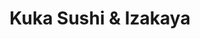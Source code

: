 ---
layout: place
title: "Kuka Sushi & Izakaya"
permalink: /arizona/tempe/kuka-sushi-izakaya.html
stateAbbr: AZ
stateName: Arizona
cityName: Tempe
place_id: ChIJzYZ61uIJK4cRtItvjQKWXGk
photos:
  - name: >-
      places/ChIJzYZ61uIJK4cRtItvjQKWXGk/photos/AeeoHcJQu0R7bHVMM3gEDyEhmfuhz2JYCxgYXvjWLd976H_AXoG5ody1OnOrvuse_KQtuA4HQBfHiuY-6XJa-jeS3twYkXf9qksM4-z-wb3zmvROYyn0qVQFAVdlkIKEEcqY5INUYTJNXMof5Jq9C6XgUjXU2QN-8887Wz_q4Vx6rin9gbwhRMgmocc_tIJM4x5-8_bmQkHj5qR5LdhCWwBjA2Y0nHa-pPuxU-c0Z6-MZL4UZAmQDvf8jCevZD3EBKPyy0oQDmD-kDEbg0vv86wBMlFzlLE1_iYPgnJ5-GWCK4-_CXgByuHXj-fHKvP61RxGuNgaXFQRUZEpD6sIJKSINliWcG_svmrp11S1-zIZVvuw7Tc5eKBHjozj-ICffd8LBWoomaso39XPFcEbd9-f2Y5NPakfe0f8n6ZyTr72qdIVkg
    widthPx: 3024
    heightPx: 4032
    authorAttributions:
      - displayName: 이준원
        uri: https://maps.google.com/maps/contrib/109704948305913821176
        photoUri: >-
          https://lh3.googleusercontent.com/a/ACg8ocJWeglTKhSNY2AIbBtBNmiAlcKZ_Yf6A-1O67cdmZc_RKbRJQ=s100-p-k-no-mo
    flagContentUri: >-
      https://www.google.com/local/imagery/report/?cb_client=maps_api_places.places_api&image_key=!1e10!2sCIHM0ogKEICAgIDEloXgYw&hl=en-US
    googleMapsUri: >-
      https://www.google.com/maps/place//data=!3m4!1e2!3m2!1sCIHM0ogKEICAgIDEloXgYw!2e10!4m2!3m1!1s0x872b09e2d67a86cd:0x695c96028d6f8bb4
  - name: >-
      places/ChIJzYZ61uIJK4cRtItvjQKWXGk/photos/AeeoHcJSyoFarrgaDo_fcD0EkVCBfq4Lp4_Kf6rHMAFea1ashdW2JUfV8xf8DmddvKH9qLSmhohh7dEekQT4SjZXd_OqAY8aHE0t3SAsOfBuYyNYR-Mxt3p8CMnnWHA-rws-qoZ5-tEgreWkcDG4nZ9wAKkNBazjxUxEAjNvCUzmyh5DzQrPwRk3LoK6GS-KZKWV02H3ULLiEiLI447foEY9CyLeqpTcDUeTxqDdb5BYqFAlGmumN8bT8DhVB8ziGeuMW7DrAG7bLrJcy7Ptj8ja8j-qAsD8fGOgb8xFiGUVdOkDjA
    widthPx: 2000
    heightPx: 1333
    authorAttributions:
      - displayName: Kuka Sushi & Izakaya
        uri: https://maps.google.com/maps/contrib/103167346271030199638
        photoUri: >-
          https://lh3.googleusercontent.com/a-/ALV-UjXgv_3FOXS-CtBdStiyipCH-g-XInoiS60Ps_qmIxq5uhMRZA0=s100-p-k-no-mo
    flagContentUri: >-
      https://www.google.com/local/imagery/report/?cb_client=maps_api_places.places_api&image_key=!1e10!2sAF1QipMh7x-rO7F7jP-yOi_7xDUicpQSKexVe-gYzgeF&hl=en-US
    googleMapsUri: >-
      https://www.google.com/maps/place//data=!3m4!1e2!3m2!1sAF1QipMh7x-rO7F7jP-yOi_7xDUicpQSKexVe-gYzgeF!2e10!4m2!3m1!1s0x872b09e2d67a86cd:0x695c96028d6f8bb4
  - name: >-
      places/ChIJzYZ61uIJK4cRtItvjQKWXGk/photos/AeeoHcKzU9ft5U2-niEQ47N1f0mcbEK4wC5EIwHh4BXP5LOjpv6GeLlCjEV0neW17-B5Xtp5J6eUtMckPs0mygAY-i-y0whwyy9syJ7c9UdnasIq7S0gtt8PFvgCBiU4snTv_XvxfZLzdA0fUywq1a9LmUwqmmfGZiK6HB_0tA-MGX2tJTKJYJqYHFJ6CrKuIuEUIJ-t7IdqpQkn2hZp-HCeNBwrCnmOxHkwlZe0ME6hStqSwP2_v1woRhhQeNqmqYSQ58b405OkiCVzor39ql8TyVaBE4H4J0ajsgMToCwheTKzt_RLlfOIyra86pNFyM-9UFKsc_v3plzgbMxI0wIS7-lmYF-F9nWmBgCW34g1x1kBWxURTfXks9nt3q9ojevahk475tNlUAuPxk-PF8-4pWRdkfH3OaQvvMnvsHZtY4wZr6Bv
    widthPx: 4080
    heightPx: 3072
    authorAttributions:
      - displayName: Angela Deng
        uri: https://maps.google.com/maps/contrib/105887594436560848912
        photoUri: >-
          https://lh3.googleusercontent.com/a-/ALV-UjXCp6i3_hzq67u3dQY8tEqY-Y-ugEqD0PaZFxAnY41ZqW9SfLMfYw=s100-p-k-no-mo
    flagContentUri: >-
      https://www.google.com/local/imagery/report/?cb_client=maps_api_places.places_api&image_key=!1e10!2sCIHM0ogKEICAgICX0vuGhQE&hl=en-US
    googleMapsUri: >-
      https://www.google.com/maps/place//data=!3m4!1e2!3m2!1sCIHM0ogKEICAgICX0vuGhQE!2e10!4m2!3m1!1s0x872b09e2d67a86cd:0x695c96028d6f8bb4
  - name: >-
      places/ChIJzYZ61uIJK4cRtItvjQKWXGk/photos/AeeoHcJyhV1vPi8QCzDRAV65Q4O8vstprfUPmArRPCDVFzKFZXgtN3IOnEChWQb7P4in6K8b7inYN68iYlGBG6jXF5xzfzpvo57zu-C31JEyzDJUa1AZ3n2O97GMuAXRrovbl4W4Z5a9RbstmVG6EfxGsKTtBaAY-yzB_0KUEvdjzf6sg4us33-suoSP0Ck0d2coqyJmTyaaF_KbgoPi07Zvl0RU9-XfM935sn-yLqEOs-4r53nbtsFGiml4npC0YlpdQfD1i6USJUaiuSX-h1a0spPfG2T9PelXC72RjsCT4BUsfhKZms_o30NkIWgKhDha4SPUJlTjRDdM6-DsWyJ3jE1EBHZRnRSHzPh8KKcYGSjO3JDlU5PWRDOS7lmacBtFM0JA9Ivzy41k7UHtTJrW5DS8QpQujFbklk2jtrObCsj2LA
    widthPx: 3000
    heightPx: 4000
    authorAttributions:
      - displayName: Jose Romero
        uri: https://maps.google.com/maps/contrib/110995852230547446112
        photoUri: >-
          https://lh3.googleusercontent.com/a-/ALV-UjUXlhMxQ7GW8mp30vT4d9jwvB_FfyXUwu2DDowYW7yuEf8pxduk=s100-p-k-no-mo
    flagContentUri: >-
      https://www.google.com/local/imagery/report/?cb_client=maps_api_places.places_api&image_key=!1e10!2sCIHM0ogKEICAgICrx_P0QQ&hl=en-US
    googleMapsUri: >-
      https://www.google.com/maps/place//data=!3m4!1e2!3m2!1sCIHM0ogKEICAgICrx_P0QQ!2e10!4m2!3m1!1s0x872b09e2d67a86cd:0x695c96028d6f8bb4
  - name: >-
      places/ChIJzYZ61uIJK4cRtItvjQKWXGk/photos/AeeoHcITmcbZoFhISdXmySeO0HOjQESw5K40m8YojL3l2FpXzicdmSINsteE0POh_brOeckPhJGbly4eWqo6FOqqdtzK-Gv0gw7VGr8lsLl7CrKPfzGrbh0ahk0I2owiEMyLx6TPlL8C0cJAaN9ilGOKzQNKuAnJnmgVLfhwbW6EAJHBkEGxRvFXVYRx4NXrpictNqWSFukt1u6jmzotUOopWorvDrGnKnieb3krrOFLS2wJhDvNlzLirOFPdbxY5LP8nIOX-8srbZkMqiwP4T8E7IxTB1RSCep9Zwk9GjqCW7vX40gfycGtYJpZAZnHlIp5-4jKONjN16_vrabcFqZoyer6UH3I1bQkCqjvCQjYHQoGur_2WKRJ8rhkO39dO3jrzXIAzm9TMGoiaWa44arwExY-PMOiblmdLAH-Ol58iEk
    widthPx: 1944
    heightPx: 2592
    authorAttributions:
      - displayName: Hideyuki Tanaka
        uri: https://maps.google.com/maps/contrib/117411695111998552019
        photoUri: >-
          https://lh3.googleusercontent.com/a-/ALV-UjUdvJAt5l2KnT109Y5Av2VwERn618tZQPXBwpkgybQAmBB0gip5=s100-p-k-no-mo
    flagContentUri: >-
      https://www.google.com/local/imagery/report/?cb_client=maps_api_places.places_api&image_key=!1e10!2sCIHM0ogKEICAgICOgtPySQ&hl=en-US
    googleMapsUri: >-
      https://www.google.com/maps/place//data=!3m4!1e2!3m2!1sCIHM0ogKEICAgICOgtPySQ!2e10!4m2!3m1!1s0x872b09e2d67a86cd:0x695c96028d6f8bb4
  - name: >-
      places/ChIJzYZ61uIJK4cRtItvjQKWXGk/photos/AeeoHcKmt9mWxhLMtGhZ9timpNQy-kUBtWWrupsNurC53Xck3fV5qHjX3GCNcC56Td-fJlWz-mMdS3p0Riih9k1dngkjroUQvWGeOhhAJUKS-D5_ofGNCH8KO5WxhazaUyDmu25Cqdp4WG-mdyxukGomG9_19kIlcCPvNKeSs_TVkjJw971whYSNk-Nyw6prFrrSA9aLhkjXXRZgKY09mQKox1xP3FDIy_q9zbhYNBBpF3BjOff0j_YO_V7Mq0e9JzvSq8WThGP8_UbwJ1tPdQV6ZA6ZGbnlrJTrs4poZQ_7D00nAR--i8sBZKMny6XhYAwa7jjgBRmwhT8K9_UjB0fArtK81awrjGnmvXwIAsuwUhj_dweEejhqVbVQgmeyR-3kKOLWRk3BWCHaPSWfZNr5gcCQKIWZhphb_zJgmZcrseiPzA
    widthPx: 3024
    heightPx: 4032
    authorAttributions:
      - displayName: JH Kim
        uri: https://maps.google.com/maps/contrib/103025884273611370638
        photoUri: >-
          https://lh3.googleusercontent.com/a/ACg8ocJ0n_2_1i58TCpzvMCcC3hgLpAATOOPPY-T0QrKPsd7bEzJLwzJ=s100-p-k-no-mo
    flagContentUri: >-
      https://www.google.com/local/imagery/report/?cb_client=maps_api_places.places_api&image_key=!1e10!2sCIHM0ogKEICAgICHjOPuKA&hl=en-US
    googleMapsUri: >-
      https://www.google.com/maps/place//data=!3m4!1e2!3m2!1sCIHM0ogKEICAgICHjOPuKA!2e10!4m2!3m1!1s0x872b09e2d67a86cd:0x695c96028d6f8bb4
  - name: >-
      places/ChIJzYZ61uIJK4cRtItvjQKWXGk/photos/AeeoHcJo2_0LhwBlIgfZ99dkkLGcRLD9LV_kN03NWHmnqw-QxWkCWb_sScwz7x05lU3y86Mfv_j8pyDj99obd3yE0ROwynxfvBKjEUJR28e0LiKDzO2uZ9_U_yIuLSgQA8SunDLJtVLYisaXxZY7Xxhh4WXLK7zT1xftyHvpNuukxnsoDzAEsiadcj_5u3v2bag3H4ZbCzOE33PLaTt9tOshq9p5NIr5yoVR18IIv8UCPqjdsx_VvYXsUqR-hYHyGmCRVoOoYkmDytsEpcxNIBMbULTewF5BX2AAATF8ajiTnAp7iA
    widthPx: 2000
    heightPx: 1333
    authorAttributions:
      - displayName: Kuka Sushi & Izakaya
        uri: https://maps.google.com/maps/contrib/103167346271030199638
        photoUri: >-
          https://lh3.googleusercontent.com/a-/ALV-UjXgv_3FOXS-CtBdStiyipCH-g-XInoiS60Ps_qmIxq5uhMRZA0=s100-p-k-no-mo
    flagContentUri: >-
      https://www.google.com/local/imagery/report/?cb_client=maps_api_places.places_api&image_key=!1e10!2sAF1QipPeJURpho0XWurC_NZ34TTMAf5IxW2g9zsaiG_0&hl=en-US
    googleMapsUri: >-
      https://www.google.com/maps/place//data=!3m4!1e2!3m2!1sAF1QipPeJURpho0XWurC_NZ34TTMAf5IxW2g9zsaiG_0!2e10!4m2!3m1!1s0x872b09e2d67a86cd:0x695c96028d6f8bb4
  - name: >-
      places/ChIJzYZ61uIJK4cRtItvjQKWXGk/photos/AeeoHcKI8QdpTnGTfjEuivQQZNvHEiL5BoTg5xWwq_LpQoWb0VkKbxBVGOFHr1KzEA91TVdJUwWTzcWlezP-u8FB-Gv4u8C0t0BjEPn0oG_SZyg97VVNrAqgUGzLEJIhK8DCD_v_PEQUklZrLKrGruL4Emi54KXSzazsFGsm-xb0UjjAxo0U-TC7AgXXIL9UFYk3IhDUhgjTcaKIMjgcP_fDS5EHb0hIY1uhtbhg4RXFKlRk7VTMdBGKXIKcXMHFsFsT1VRVHVyYL4tOMjZT3a-cjE1gyJ8NFwWbt3L38YjmL7yiFgIKoh7QZFR0U02zdevZpIEmdNK0GAHUG0s1-3F_z_FpqppXDvJjKfKuRKlOF2oeRUs-Cs1zgmKqy7oiNgnXruoFzZGFi9zmjFCAvvdeT5v-1di90RsquITom4SLD_sslQ
    widthPx: 4080
    heightPx: 3072
    authorAttributions:
      - displayName: 旅に出ましょう。
        uri: https://maps.google.com/maps/contrib/113533956036281913676
        photoUri: >-
          https://lh3.googleusercontent.com/a-/ALV-UjUb4a2vlURlFYrrH7jJPluFMzRIoWNZXcexnu0UBmDfQtkXdsk3UA=s100-p-k-no-mo
    flagContentUri: >-
      https://www.google.com/local/imagery/report/?cb_client=maps_api_places.places_api&image_key=!1e10!2sCIHM0ogKEICAgICn5PTjBA&hl=en-US
    googleMapsUri: >-
      https://www.google.com/maps/place//data=!3m4!1e2!3m2!1sCIHM0ogKEICAgICn5PTjBA!2e10!4m2!3m1!1s0x872b09e2d67a86cd:0x695c96028d6f8bb4
  - name: >-
      places/ChIJzYZ61uIJK4cRtItvjQKWXGk/photos/AeeoHcJM8pEwmmWULeiMQoh331MtYMpA6i1_0VQWoyZTIe68Xa_xD6H4_A4O6UMV-jOT3PCN9-7YD4G8XOcLjDJcrEC-HfirKjC0RlmyaISkVWi_gm53KR4lYUMhyVRpFEjcEMN5-SIQgiOIpbVhy2RPeopuPSz3IHLjM5-QtseCnx9ow7yWdaexqTZYTHpLsS60KcLa69Ev59djfzFJ7Hp9AR21TNzPSQTfQls9jgUhLyYIpKJHdNK442QBlrKxpyYzdBa2_siITKHMwDHKp3xpvBqfrNqJTeJVZ14vwCQzhizcVNWIPocZujIWb3pm4tgvAchkKH5nGB1igcDJjhpTj82bMLVe8g0ABhyWRk5InWjb-NtqqtK8ebD6ucvQbN4ass3nJF8l0evI5SaeGpCBJdmGAuzpP-dzCU_nRp6EQC0
    widthPx: 4800
    heightPx: 3600
    authorAttributions:
      - displayName: YS Z
        uri: https://maps.google.com/maps/contrib/118269845697762535247
        photoUri: >-
          https://lh3.googleusercontent.com/a-/ALV-UjXni2JlGer0AoGaxXhRnyIfAuVfNn2Iy6PhKd18s5QvkLIEUP7D=s100-p-k-no-mo
    flagContentUri: >-
      https://www.google.com/local/imagery/report/?cb_client=maps_api_places.places_api&image_key=!1e10!2sCIHM0ogKEICAgMDQ0deodQ&hl=en-US
    googleMapsUri: >-
      https://www.google.com/maps/place//data=!3m4!1e2!3m2!1sCIHM0ogKEICAgMDQ0deodQ!2e10!4m2!3m1!1s0x872b09e2d67a86cd:0x695c96028d6f8bb4
  - name: >-
      places/ChIJzYZ61uIJK4cRtItvjQKWXGk/photos/AeeoHcKYVffT3Ktf0MuG788MmTkQi1q1PoVhVORT5_ZUtV-DFd7VE0a5qK597NNy5DNuqyByztmCjvtuNNVGw-JKQiilG8x4KViPyN8DPlkWMc2XdRTVmlt5AaYKfRW4YtdVtE7yDhu7TijHns0ZKo0DJoyrvKWB5vAPCnUclUWHDuc-fuF0UVxnyTq561yxsLn88a52W9VTBi6rPofRxxDjKT4LEK9mb1EeCz0n-zl9gu67V2i1eXH1YsAB0XVltc9SamsH0X8nILzBPyj885k8Z2VWJEukInzP8N1V5bLgWqUzvw
    widthPx: 2000
    heightPx: 1333
    authorAttributions:
      - displayName: Kuka Sushi & Izakaya
        uri: https://maps.google.com/maps/contrib/103167346271030199638
        photoUri: >-
          https://lh3.googleusercontent.com/a-/ALV-UjXgv_3FOXS-CtBdStiyipCH-g-XInoiS60Ps_qmIxq5uhMRZA0=s100-p-k-no-mo
    flagContentUri: >-
      https://www.google.com/local/imagery/report/?cb_client=maps_api_places.places_api&image_key=!1e10!2sAF1QipPEbM5yIcBi0PqC1m1_T4SHDUHjAiC_5jwH_gXx&hl=en-US
    googleMapsUri: >-
      https://www.google.com/maps/place//data=!3m4!1e2!3m2!1sAF1QipPEbM5yIcBi0PqC1m1_T4SHDUHjAiC_5jwH_gXx!2e10!4m2!3m1!1s0x872b09e2d67a86cd:0x695c96028d6f8bb4
address: 1221 E Apache Blvd Suite103, Tempe, AZ 85281, USA
street: 1221 E Apache Blvd Suite103
city: Tempe
state: AZ
zip: '85281'
country: USA
neighborhood: null
latitude: '33.414596'
longitude: '-111.919359'
accessibility_options:
  wheelchairAccessibleParking: true
  wheelchairAccessibleEntrance: true
  wheelchairAccessibleRestroom: true
  wheelchairAccessibleSeating: true
business_status: OPERATIONAL
name: Kuka Sushi & Izakaya
google_maps_links:
  directionsUri: >-
    https://www.google.com/maps/dir//''/data=!4m7!4m6!1m1!4e2!1m2!1m1!1s0x872b09e2d67a86cd:0x695c96028d6f8bb4!3e0
  placeUri: https://maps.google.com/?cid=7592108009546812340
  writeAReviewUri: >-
    https://www.google.com/maps/place//data=!4m3!3m2!1s0x872b09e2d67a86cd:0x695c96028d6f8bb4!12e1
  reviewsUri: >-
    https://www.google.com/maps/place//data=!4m4!3m3!1s0x872b09e2d67a86cd:0x695c96028d6f8bb4!9m1!1b1
  photosUri: >-
    https://www.google.com/maps/place//data=!4m3!3m2!1s0x872b09e2d67a86cd:0x695c96028d6f8bb4!10e5
primary_type: Sushi Restaurant
opening_hours:
  regular: null
  current: null
secondary_opening_hours:
  regular:
    weekdayDescriptions: null
    type: null
  current:
    weekdayDescriptions: null
    type: null
phone: (480) 306-4386
price_level: PRICE_LEVEL_MODERATE
price_range: $20 &ndash; $30
rating: '4.4'
rating_count: 655
website: http://kukasushi.com/
description: null
reviews: null
parking_options: null
payment_options: null
allow_dogs: null
curbside_pickup: null
delivery: null
dine_in: null
good_for_children: null
good_for_groups: null
good_for_sports: null
live_music: null
menu_for_children: null
outdoor_seating: null
reservable: null
restroom: null
serves_beer: null
serves_breakfast: null
serves_brunch: null
serves_cocktails: null
serves_coffee: null
serves_dinner: null
serves_dessert: null
serves_lunch: null
serves_vegetarian_food: null
serves_wine: null
takeout: null

---